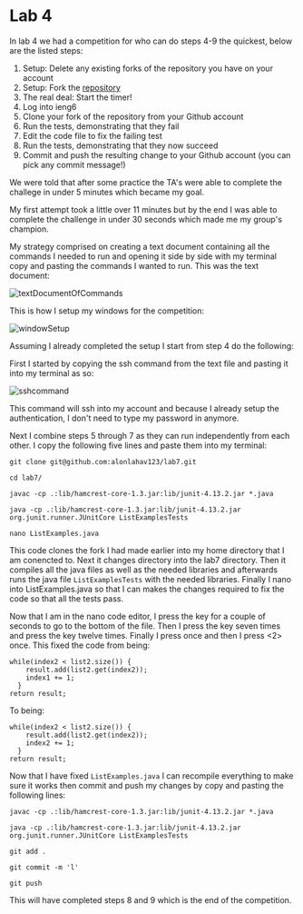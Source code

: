 # Lab 4

In lab 4 we had a competition for who can do steps 4-9 the quickest, below are the listed steps:

1) Setup: Delete any existing forks of the repository you have on your account
2) Setup: Fork the [repository](https://github.com/ucsd-cse15l-w23/lab7)
3) The real deal: Start the timer!
4) Log into ieng6
5) Clone your fork of the repository from your Github account
6) Run the tests, demonstrating that they fail
7) Edit the code file to fix the failing test
8) Run the tests, demonstrating that they now succeed
9) Commit and push the resulting change to your Github account (you can pick any commit message!)

We were told that after some practice the TA's were able to complete the challege in under 5 minutes which became my goal. 

My first attempt took a little over 11 minutes but by the end I was able to complete the challenge in under 30 seconds which made me my group's champion.

My strategy comprised on creating a text document containing all the commands I needed to run and opening it side by side with my terminal copy and pasting the commands I wanted to run. This was the text document:

![textDocumentOfCommands]()

This is how I setup my windows for the competition:

![windowSetup]()

Assuming I already completed the setup I start from step 4 do the following:

First I started by copying the ssh command from the text file and pasting it into my terminal as so:

![sshcommand]()

This command will ssh into my account and because I already setup the authentication, I don't need to type my password in anymore.

Next I combine steps 5 through 7 as they can run independently from each other. I copy the following five lines and paste them into my terminal: 

```
git clone git@github.com:alonlahav123/lab7.git

cd lab7/

javac -cp .:lib/hamcrest-core-1.3.jar:lib/junit-4.13.2.jar *.java

java -cp .:lib/hamcrest-core-1.3.jar:lib/junit-4.13.2.jar org.junit.runner.JUnitCore ListExamplesTests

nano ListExamples.java 
```

This code clones the fork I had made earlier into my home directory that I am conencted to. Next it changes directory into the lab7 directory. Then it compiles all the java files as well as the needed libraries and afterwards runs the java file `ListExamplesTests` with the needed libraries. Finally I nano into ListExamples.java so that I can makes the changes required to fix the code so that all the tests pass.

Now that I am in the nano code editor, I press the <down arrow> key for a couple of seconds to go to the bottom of the file. Then I press the <up arrow> key seven times and press the <right arrow> key twelve times. Finally I press <backspace> once and then I press <2> once. This fixed the code from being:

```
while(index2 < list2.size()) {
    result.add(list2.get(index2));
    index1 += 1;
  }
return result;
```
To being: 
```
while(index2 < list2.size()) {
    result.add(list2.get(index2));
    index2 += 1;
  }
return result;
```                            
Now that I have fixed `ListExamples.java` I can recompile everything to make sure it works then commit and push my changes by copy and pasting the following lines:
    
```
javac -cp .:lib/hamcrest-core-1.3.jar:lib/junit-4.13.2.jar *.java

java -cp .:lib/hamcrest-core-1.3.jar:lib/junit-4.13.2.jar org.junit.runner.JUnitCore ListExamplesTests

git add .

git commit -m 'l'

git push
```
    
This will have completed steps 8 and 9 which is the end of the competition.

